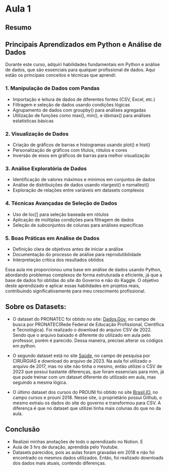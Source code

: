 # Aula 1

## Resumo 

## Principais Aprendizados em Python e Análise de Dados

Durante este curso, adquiri habilidades fundamentais em Python e análise de dados, que são essenciais para qualquer profissional de dados. Aqui estão os principais conceitos e técnicas que aprendi:

### 1. Manipulação de Dados com Pandas

- Importação e leitura de dados de diferentes fontes (CSV, Excel, etc.)
- Filtragem e seleção de dados usando condições lógicas
- Agrupamento de dados com groupby() para análises agregadas
- Utilização de funções como max(), min(), e idxmax() para análises estatísticas básicas

### 2. Visualização de Dados

- Criação de gráficos de barras e histogramas usando plot() e hist()
- Personalização de gráficos com títulos, rótulos e cores
- Inversão de eixos em gráficos de barras para melhor visualização

### 3. Análise Exploratória de Dados

- Identificação de valores máximos e mínimos em conjuntos de dados
- Análise de distribuições de dados usando nlargest() e nsmallest()
- Exploração de relações entre variáveis em datasets complexos

### 4. Técnicas Avançadas de Seleção de Dados

- Uso de loc[] para seleção baseada em rótulos
- Aplicação de múltiplas condições para filtragem de dados
- Seleção de subconjuntos de colunas para análises específicas

### 5. Boas Práticas em Análise de Dados

- Definição clara de objetivos antes de iniciar a análise
- Documentação do processo de análise para reprodutibilidade
- Interpretação crítica dos resultados obtidos

Essa aula me proporcionou uma base em análise de dados usando Python, abordando problemas complexos de forma estruturada e eficiente, já que a base de dados foi obtidas do site do Governo e não do Kaggle. O objetivo deste aprendizado e aplicar essas habilidades em projetos reais, contribuindo significativamente para meu crescimento profissional.

## Sobre os Datasets: 
- O dataset do PRONATEC foi obtido no site: [Dados.Gov](http://Dados.Gov.br), no campo de busca por PRONATEC(Rede Federal de Educação Profissional, Científica e Tecnológica). Foi realizado o download do arquivo CSV de 2022. Sendo que o arquivo baixado é diferente do utilizado em aula pelo professor, porém é parecido. Dessa maneira, precisei alterar os códigos em python.
  
- O segundo dataset está no site [Saúde](http://dados.df.gov.br/group/saude), no campo de pesquisa por CIRURGIAS e download do arquivo de 2023. Na aula foi utilizado o arquivo de 2017, mas no site não tinha o mesmo, então utilizei o CSV de 2023 que possui bastante diferenças, que foram essenciais para mim, já que pude treinar com um dataset diferente do utilizado em aula, mas seguindo a mesma lógica.
  
- O último dataset dos cursos do PROUNI foi obtido no site [Brasil.IO](https://brasil.io/home/), no campo cursos e prouni 2018. Nesse site, o proprietário possui Github, o mesmo extraiu os dados do site do governo e transformou para CSV. A diferença é que no dataset que utilizei tinha mais colunas do que no da aula.
  
## Conclusão

- Realizei minhas anotações de todo o aprendizado no Notion. E
- Aula de 3 hrs de duração, aprendida pelo Youtube.
- Datasets parecidos, pois as aulas foram gravadas em 2018 e não foi encontrado os mesmos dados utilizados. Então, foi realizado downloads dos dados mais atuais, contendo diferenças.
  

